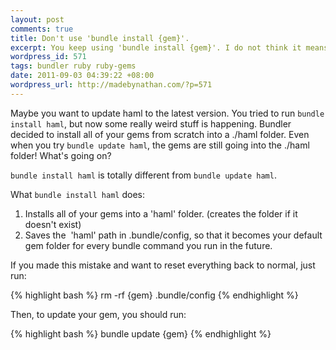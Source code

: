 ```yaml
---
layout: post
comments: true
title: Don't use 'bundle install {gem}'.
excerpt: You keep using 'bundle install {gem}'. I do not think it means what you think it means.
wordpress_id: 571
tags: bundler ruby ruby-gems
date: 2011-09-03 04:39:22 +08:00
wordpress_url: http://madebynathan.com/?p=571
---
```

Maybe you want to update haml to the latest version. You tried to run <code>bundle install haml</code>, but now some really weird stuff is happening. Bundler decided to install all of your gems from scratch into a ./haml folder. Even when you try <code>bundle update haml</code>, the gems are still going into the ./haml folder! What's going on?

<code>bundle install haml</code> is totally different from <code>bundle update haml</code>.

What <code>bundle install haml</code> does:
<ol>
	<li>Installs all of your gems into a 'haml' folder. (creates the folder if it doesn't exist)</li>
	<li>Saves the  'haml' path in .bundle/config, so that it becomes your default gem folder for every bundle command you run in the future.</li>
</ol>

If you made this mistake and want to reset everything back to normal, just run:

{% highlight bash %}
rm -rf {gem} .bundle/config
{% endhighlight %}


Then, to update your gem, you should run:

{% highlight bash %}
bundle update {gem}
{% endhighlight %}

